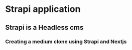 # Strapi application

## Strapi is a Headless cms
### Creating a medium clone using Strapi and Nextjs
